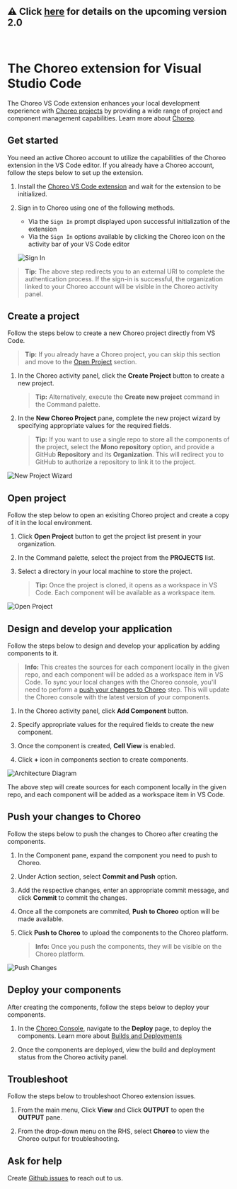 ## ⚠️ Click [here](README_V2.md) for details on the upcoming version 2.0

<br>

# The Choreo extension for Visual Studio Code

The Choreo VS Code extension enhances your local development experience with [Choreo projects](https://wso2.com/choreo/) by providing a wide range of project and component management capabilities. Learn more about [Choreo](https://wso2.com/choreo/docs/).

## Get started

You need an active Choreo account to utilize the capabilities of the Choreo extension in the VS Code editor. If you already have a Choreo account, follow the steps below to set up the extension.

1. Install the [Choreo VS Code extension](https://marketplace.visualstudio.com/items?itemName=WSO2.choreo) and wait for the extension to be initialized.

2. Sign in to Choreo using one of the following methods.

   - Via the `Sign In` prompt displayed upon successful initialization of the extension
   - Via the `Sign In` options available by clicking the Choreo icon on the activity bar of your VS Code editor

   ![Sign In](docs/choreo-extension/images/signIn.gif)

> **Tip:** The above step redirects you to an external URI to complete the authentication process. If the sign-in is successful, the organization linked to your Choreo account will be visible in the Choreo activity panel.

## Create a project

Follow the steps below to create a new Choreo project directly from VS Code.

> **Tip:** If you already have a Choreo project, you can skip this section and move to the [Open Project](#open-project) section.

1. In the Choreo activity panel, click the **Create Project** button to create a new project.

   > **Tip:** Alternatively, execute the **Create new project** command in the Command palette.

2. In the **New Choreo Project** pane, complete the new project wizard by specifying appropriate values for the required fields.

   > **Tip:** If you want to use a single repo to store all the components of the project, select the **Mono repository** option, and provide a GitHub **Repository** and its **Organization**. This will redirect you to GitHub to authorize a repository to link it to the project.

![New Project Wizard](docs/choreo-extension/images/CreateProject.gif)

## Open project

Follow the step below to open an exisiting Choreo project and create a copy of it in the local environment.

1. Click **Open Project** button to get the project list present in your organization.

2. In the Command palette, select the project from the **PROJECTS** list.

3. Select a directory in your local machine to store the project.

   > **Tip:** Once the project is cloned, it opens as a workspace in VS Code. Each component will be available as a workspace item.

![Open Project](docs/choreo-extension/images/openProject.gif)

## Design and develop your application

Follow the steps below to design and develop your application by adding components to it.

> **Info:** This creates the sources for each component locally in the given repo, and each component will be added as a workspace item in VS Code. To sync your local changes with the Choreo console, you'll need to perform a [push your changes to Choreo](#push-your-changes-to-choreo) step. This will update the Choreo console with the latest version of your components.

1. In the Choreo activity panel, click **Add Component** button.

2. Specify appropriate values for the required fields to create the new component.

3. Once the component is created, **Cell View** is enabled.

4. Click **+** icon in components section to create components.

![Architecture Diagram](docs/choreo-extension/images/CreateComponent.gif)

The above step will create sources for each component locally in the given repo, and each component will be added as a workspace item in VS Code.

## Push your changes to Choreo

Follow the steps below to push the changes to Choreo after creating the components.

1. In the Component pane, expand the component you need to push to Choreo.

2. Under Action section, select **Commit and Push** option.

3. Add the respective changes, enter an appropriate commit message, and click **Commit** to commit the changes.

4. Once all the componets are commited, **Push to Choreo** option will be made available.

5. Click **Push to Choreo** to upload the components to the Choreo platform.

   > **Info:** Once you push the components, they will be visible on the Choreo platform.

![Push Changes](docs/choreo-extension/images/PushToChoreo.gif)

## Deploy your components

After creating the components, follow the steps below to deploy your components.

1. In the [Choreo Console](https://console.choreo.dev/), navigate to the **Deploy** page, to deploy the components. Learn more about [Builds and Deployments](https://wso2.com/choreo/docs/devops-and-ci-cd/builds-and-deployments/)

2. Once the components are deployed, view the build and deployment status from the Choreo activity panel.

## Troubleshoot

Follow the steps below to troubleshoot Choreo extension issues.

1. From the main menu, Click **View** and Click **OUTPUT** to open the **OUTPUT** pane.

2. From the drop-down menu on the RHS, select **Choreo** to view the Choreo output for troubleshooting.

## Ask for help

Create [Github issues](https://github.com/wso2/choreo-vscode/issues) to reach out to us.
